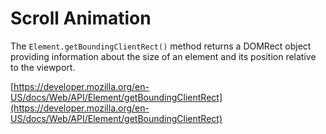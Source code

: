 # Scroll Animation

The `Element.getBoundingClientRect()` method returns a DOMRect object providing information about the size of an element and its position relative to the viewport.

[https://developer.mozilla.org/en-US/docs/Web/API/Element/getBoundingClientRect](https://developer.mozilla.org/en-US/docs/Web/API/Element/getBoundingClientRect)
